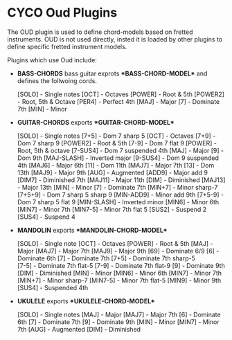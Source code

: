 # CYCO Oud Plugins

The OUD plugin is used to define chord-models based on fretted
instruments.   OUD is not used directly, insted it is loaded by other
plugins to define specific fretted instrument models. <br>

Plugins which use Oud include:

- **BASS-CHORDS** bass guitar exprots **\*BASS-CHORD-MODEL\*** and defines
  the follwoing cords.
  
  
    [SOLO]   - Single notes
    [OCT]    - Octaves
    [POWER]  - Root & 5th
    [POWER2] - Root, 5th & Octave
    [PER4]   - Perfect 4th
    [MAJ]    - Major
    [7]      - Dominate 7th
    [MIN]    - Minor

- **GUITAR-CHORDS**  exports **\*GUITAR-CHORD-MODEL\***


    [SOLO]      - Single notes            [7+5]       - Dom 7 sharp 5
    [OCT]       - Octaves                 [7+9]       - Dom 7 sharp 9
    [POWER2]    - Root & 5th              [7-9]       - Dom 7 flat 9
    [POWER]     - Root, 5th & octave      [7-SUS4]    - Dom 7 suspended 4th
    [MAJ]       - Major                   [9]         - Dom 9th
    [MAJ-SLASH] - Inverted major          [9-SUS4]    - Dom 9 suspended 4th
    [MAJ6]      - Major 6th               [11]        - Dom 11th
    [MAJ7]      - Major 7th               [13]        - Dom 13th
    [MAJ9]      - Major 9th               [AUG]       - Augmented
    [ADD9]      - Major add 9             [DIM7]      - Diminished 7th
    [MAJ11]     - Major 11th              [DIM]       - Diminished
    [MAJ13]     - Major 13th              [MIN]       - Minor
    [7]         - Dominate 7th            [MIN+7]     - Minor sharp-7
    [7+5+9]     - Dom 7 sharp 5 sharp 9   [MIN-ADD9]  - Minor add 9th
    [7+5-9]     - Dom 7 sharp 5 flat 9    [MIN-SLASH] - Inverted minor
    [MIN6]      - Minor 6th
    [MIN7]      - Minor 7th
    [MIN7-5]    - Minor 7th flat 5
    [SUS2]      - Suspend 2
    [SUS4]      - Suspend 4
	
- **MANDOLIN** exports **\*MANDOLIN-CHORD-MODEL\***


    [SOLO]   - Single note 
    [OCT]    - Octaves
    [POWER]  - Root & 5th
    [MAJ]    - Major
    [MAJ7]   - Major 7th
    [MAJ9]   - Major 9th
    [69]     - Dominate 6/9
    [6]      - Dominate 6th
    [7]      - Dominate 7th 
    [7+5]    - Dominate 7th sharp-5  
    [7-5]    - Dominate 7th flat-5
    [7-9]    - Dominate 7th flat-9 
    [9]      - Dominate 9th
    [DIM]    - Diminished
    [MIN]    - Minor
    [MIN6]   - Minor 6th
    [MIN7]   - Minor 7th
    [MIN+7]  - Minor sharp-7
    [MIN7-5] - Minor 7th flat-5
    [MIN9]   - Minor 9th
    [SUS4]   - Suspended 4th
	
- **UKULELE** exports **\*UKULELE-CHORD-MODEL\***


    [SOLO] - Single notes
    [MAJ]  - Major
    [MAJ7] - Major 7th
    [6]    - Dominate 6th
    [7]    - Dominate 7th
    [9]    - Dominate 9th
    [MIN]  - Minor
    [MIN7] - Minor 7th
    [AUG]  - Augmented
    [DIM]  - Diminished
